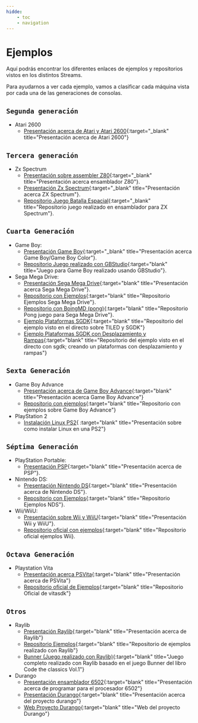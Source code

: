 ```yaml
---
hidde:
    - toc
    - navigation
---
```

# Ejemplos

Aquí podrás encontrar los diferentes enlaces de ejemplos y repositorios vistos en los distintos Streams.

Para ayudarnos a ver cada ejemplo, vamos a clasificar cada máquina vista por cada una de las generaciones de consolas.

## ```Segunda generación```

* Atari 2600
    * [Presentación acerca de Atari y Atari 2600](pdfs/atari.pdf){:target="_blank" title="Presentación acerca de Atari 2600"}

## ```Tercera generación```

* Zx Spectrum
    * [Presentación sobre assembler Z80](pdfs/Z80.pdf){:target="_blank" title="Presentación acerca ensamblador Z80"}.
    * [Presentación Zx Spectrum](pdfs/Zx%20Spectrum.pdf){:target="_blank" title="Presentación acerca ZX Spectrum"}.
    * [Repositorio Juego Batalla Espacial](https://github.com/makeclassicgames/ZXgalaticBattle){:target="_blank" title="Repositorio juego realizado en ensamblador para ZX Spectrum"}.

## ```Cuarta Generación```

* Game Boy:
    * [Presentación Game Boy](pdfs/GB_GBC.pdf){:target="_blank" title="Presentación acerca Game Boy/Game Boy Color"}.
    * [Repositorio Juego realizado con GBStudio](https://github.com/makeclassicgames/evilchairs){:target="blank" title="Juego para Game Boy realizado usando GBStudio"}.
* Sega Mega Drive:
    * [Presentación Sega Mega Drive](pdfs/MDrive.pdf){:target="blank" title="Presentación acerca Sega Mega Drive"}.
    * [Repositorio con Ejemplos](https://github.com/zerasul/mdbook-examples){:target="blank" title="Repositorio Ejemplos Sega Mega Drive"}.
    * [Repositorio con BoingMD (pong)](https://github.com/makeclassicgames/BoingSGDK){:target="blank" title="Repositorio Pong juego para Sega Mega Drive"}.
    * [Ejemplo Plataformas SGDK](https://github.com/makeclassicgames/exampleSGDKPlatformer){:target="blank" title="Repositorio del ejemplo visto en el directo sobre TILED y SGDK"}
    * [Ejemplo Plataformas SGDK con Desplazamiento y Rampas](https://github.com/makeclassicgames/sgdkplaformer2){:target="blank" title="Repositorio del ejemplo visto en el directo con sgdk; creando un plataformas con desplazamiento y rampas"}

## ```Sexta Generación```

* Game Boy Advance
    * [Presentación acerca de Game Boy Advance](pdfs/Game%20Boy%20Advance.pdf){:target="blank" title="Presentación acerca Game Boy Advance"}
    * [Repositorio con ejemplos](https://github.com/makeclassicgames/gba-examples){:target="blank" title="Repositorio con ejemplos sobre Game Boy Advance"}
* PlayStation 2
    * [Instalación Linux PS2](pdfs/Ps2linux.pdf){
        :target="blank" title="Presentación sobre como instalar Linux en una PS2"}

## ```Séptima Generación```

* PlayStation Portable:
    * [Presentación PSP](pdfs/PSP.pdf){:target="blank" title="Presentación acerca de PSP"}.
* Nintendo DS:
    * [Presentación Nintendo DS](pdfs/NDS.pdf){:target="blank" title="Presentación acerca de Nintendo DS"}.
    * [Repositorio con Ejemplos](https://github.com/LaJaqueria/nds-examples){:target="blank" title="Repositorio Ejemplos NDS"}.
* Wii/WiiU:
    * [Presentación sobre Wii y WiiU](pdfs/Wiii_Wiiu.pdf){:target="blank" title="Presentación Wii y WiiU"}.
    * [Repositorio oficial con ejemplos](https://github.com/devkitPro/wii-examples){:target="blank" title="Repositorio oficial ejemplos Wii}.

## ```Octava Generación```

* Playstation Vita
    * [Presentación acerca PSVita](pdfs/psvita.pdf){:target="blank" title="Presentación acerca de PSVita"}
    * [Repositorio oficial de Ejemplos](https://github.com/vitasdk/samples){:target="blank" title="Repositorio Oficial de vitasdk"}

## ```Otros```

* Raylib
    * [Presentación Raylib](pdfs/Raylib.pdf){:target="blank" title="Presentación acerca de Raylib"}
    * [Repositorio Ejemplos](https://github.com/makeclassicgames/raylib-examples){:target="blank" title="Repositorio de ejemplos realizado con Raylib"}
    * [Bunner (Juego realizado con Raylib)](https://github.com/makeclassicgames/bunner){:target="blank" title="Juego completo realizado con Raylib basado en el juego Bunner del libro Code the classics Vol.1"}
* Durango
    * [Presentación ensamblador 6502](pdfs/6502.pdf){:target="blank" title="Presentación acerca de programar para el procesador 6502"}
    * [Presentación Durango](pdfs/Durango%20Computer-3.pdf){:target="blank" title="Presentación acerca del proyecto durango"}
    * [Web Proyecto Durango](https://durangoretro.com){:target="blank" title="Web del proyecto Durango"}

